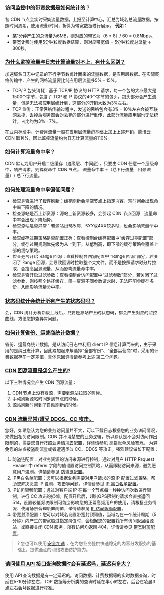 ### [访问监控中的带宽数据是如何统计的？](id:q1)
各 CDN 节点会实时采集流量数据，上报至计算中心，汇总为域名总流量数据。按照时间周期，使用流量/时间，折算为带宽数据进行展示。
**例如：**
- 某1分钟产生的总流量为6MB，则对应的带宽为（6 * 8）/ 60 = 0.8Mbps。
- 带宽计费时使用5分钟粒度数据结算，则对应带宽值 = 5分钟粒度总流量 ÷ 300秒。


### [为什么监控流量与日志计算流量对不上，有什么区别？](id:second)
加速域名日志中记录的下行字节数统计而来的流量数据，是应用层数据。在实际网络传输中，产生的网络流量要比纯应用层流量多5% - 15%。
- TCP/IP 包头消耗：基于 TCP/IP 协议的 HTTP 请求，每一个包的大小最大是1500个字节，包含了 TCP 和 IP 协议的40个字节的包头，包头部分会产生流量，但是无法被应用层统计到，这部分的开销大致为3%左右。
- TCP 重传：正常网络传输过程中，发送的网络包会有3% - 10%左右会被互联网丢掉，丢掉后服务器会对丢弃的部分进行重传，此部分流量应用层也无法统计，占比约为3% - 7%。

在业内标准中，计费用流量一般在应用层流量的基础上加上上述开销，腾讯云 CDN 取10%，因此监控流量约为日志计算流量的110%。

### [如何计算流量命中率？](id:q3)
CDN 默认为用户开启二级缓存（边缘层、中间层），只要由 CDN 任意一个层级命中，响应请求，则算做命中 CDN 节点。
流量命中率 =（总下行流量 - 回源流量）/ 总下行流量。

### [如何处理流量命中率偏低问题？](id:q4)
- 检查是否进行了缓存刷新：缓存刷新会清空节点上指定内容，短时间会出现命中率下降的情况。
- 检查源站是否上新资源：源站上新资源较多，会引起 CDN 节点回源，流量命中率会出现下降趋势。
- 检查源站是否异常：若源站出现故障，5XX或4XX较多时，也会影响流量命中率。
- 检查缓存过期策略是否配置正确：查看控制台缓存配置中“缓存过期配置”部分，缓存过期规则优先级为从上到下，从低到高，即下部的缓存策略会覆盖上部的缓存策略。
- 检查是否开启 Range 回源：查看控制台回源配置中 “Range 回源”部分，若关闭了 Range 回源，会导致回源时拉取整个大文件，而不是按照请求时分片拉取，会拉高回源流量，从而影响流量命中率。
- 检查是否开启过滤参数：查看控制台访问配置中“过滤参数”部分，若关闭了过滤参数，则按照全路径缓存，同一资源不同参数请求时，无法匹配会缓存多份，从而影响流量命中率。

### [状态码统计会统计所有产生的状态码吗？](id:q5)
会，CDN 统计分析新版上线后，只要是源站产生的状态码，都会产生对应的监控曲线，方便您排查异常问题。

### [如何计算省份、运营商统计数据？](id:q6)
省份、运营商统计数据，是从访问日志中利用 client IP 信息计算而来的，由于采用的是纯日志计算，因此累加起来与选择“全部省份”、“全部运营商”时，采用的计费数据存在一定差值，具体原因详情请参考上述 [第二个问题](#second)。

### [CDN 回源流量是怎么产生的?](id:q7)

以下三种情况会产生 CDN 回源流量：
1. CDN 节点上没有资源，需要到源站拉取的时候。
2. 手动刷新源站时同步到节点的时候。
3. 源站刷新时间到了自动刷新的时候。

### [CDN 流量异常/遭受 DDOS、CC 攻击。](id:q8)

您好，如果您认为您的业务访问量并不大，可以下载日志根据您的业务访问情况，来做出相关访问限制。CDN 并不清楚您的业务逻辑，所以默认是不会对访问作出限制的，需要您自行按照业务情况去配置，详情请参见 [高额账单风险警示](https://cloud.tencent.com/document/product/228/51813)。
为避免您的站点被盗刷流量或者遭遇类似 CC、DDOS 等攻击，强烈建议做如下配置：
1. 防盗链配置：对业务资源的访问来源进行控制，通过对用户 HTTP Request Header 中 referer 字段的值设置访问控制策略，从而限制访问来源，避免恶意用户盗刷。详情请参见 [防盗链配置](https://cloud.tencent.com/document/product/228/41454)。
2. IP黑白名单配置：您可以根据业务需要对用户请求的源 IP 配置过滤策略，帮助您解决恶意 IP 盗刷、攻击等问题，详情请参见 [IP 黑白名单配置](https://cloud.tencent.com/document/product/228/41431)。
3. IP访问限频配置：通过对客户端 IP 在每一个节点每一秒钟访问次数进行限制，进行 CC 攻击的抵御。配置开启后，超出QPS限制的请求会直接返回514，设置较低频次限制可能会影响您的正常高频用户的使用，请根据业务情况、使用场景合理设置阈值，详情请参见 [IP 访问限频配置](https://cloud.tencent.com/document/product/228/41432)。
4. 带宽封顶配置：您可以对域名设置带宽封顶阈值，当域名在一个统计周期（5分钟）内产生的带宽超过指定阈值时，会根据您的配置将所有访问返回给源站，或直接关闭 CDN 服务，所有访问均返回 404，详情请参见 [带宽封顶配置](https://cloud.tencent.com/document/product/228/41733)。

>? 您也可以使用 [安全加速](https://cloud.tencent.com/product/scdn) ，在为您业务提供快速稳定的内容分发服务的基础上，提供全面的网络攻击防护能力。

### [请问使用 API 接口查询数据时会有延迟吗，延迟有多大？](id:q9)
使用 API 查询数据是有一定延迟的。访问数据、计费数据等的实时数据查询，时延在5-10分钟左右，TOP 数据等分析类的查询时延在半小时左右。后台在凌晨3点左右会对数据进行校准。



